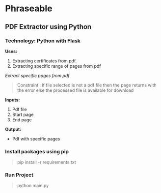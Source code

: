 # Phraseable
## PDF Extractor using Python
### Technology: Python with Flask

**Uses:**
1. Extracting certificates from pdf.
2. Extracting specific range of pages from pdf

*Extract specific pages from pdf*

> Constraint : if file selected is not a pdf file then the page returns with the error else the processed file is available for download

**Inputs:**
1. Pdf file
2. Start page
3. End page

**Output:**
- Pdf with specific pages

### Install packages using pip
> pip install -r requirements.txt

### Run Project
> python main.py

